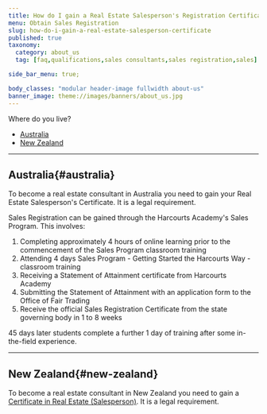 ```yaml
---
title: How do I gain a Real Estate Salesperson's Registration Certificate?
menu: Obtain Sales Registration
slug: how-do-i-gain-a-real-estate-salesperson-certificate
published: true
taxonomy:
  category: about_us
  tag: [faq,qualifications,sales consultants,sales registration,sales]

side_bar_menu: true;

body_classes: "modular header-image fullwidth about-us"
banner_image: theme://images/banners/about_us.jpg
---
```


Where do you live?

- [Australia](#australia)
- [New Zealand](#new-zealand)

___

## Australia{#australia}
To become a real estate consultant in Australia you need to gain your Real Estate Salesperson's Certificate. It is a legal requirement.

Sales Registration can be gained through the Harcourts Academy's Sales Program. This involves:

1. Completing approximately 4 hours of online learning prior to the commencement of the Sales Program classroom training
2. Attending 4 days Sales Program - Getting Started the Harcourts Way - classroom training
3. Receiving a Statement of Attainment certificate from Harcourts Academy
4. Submitting the Statement of Attainment with an application form to the Office of Fair Trading
5. Receive the official Sales Registration Certificate from the state governing body in 1 to 8 weeks

45 days later students complete a further 1 day of training after some in-the-field experience.

___

## New Zealand{#new-zealand}
To become a real estate consultant in New Zealand you need to gain a [Certificate in Real Estate (Salesperson)](/qualifications/new-zealand/new-zealand-certificate). It is a legal requirement.
